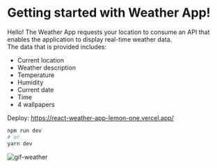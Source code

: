 # Getting started with Weather App!

Hello! The Weather App requests your location to consume an API that enables the application to display real-time weather data. 
<br />
The data that is provided includes:
* Current location
* Weather description
* Temperature
* Humidity
* Current date
* Time
* 4 wallpapers 

Deploy: https://react-weather-app-lemon-one.vercel.app/

```bash
npm run dev
# or
yarn dev
```

![gif-weather](https://github.com/martinvidela/React-Weather-App/assets/120694169/99c38028-b032-4851-82c5-6a816ec43806)


